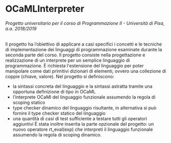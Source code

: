 # OCaMLInterpreter
###### Progetto universitario per il corso di Programmazione II - Università di Pisa, a.a. 2018/2019

Il progetto ha l’obiettivo di applicare a casi specifici i concetti e le tecniche di implementazione dei linguaggi
di programmazione esaminate durante la seconda parte del corso. 
Il progetto consiste nella progettazione e realizzazione di un interprete per un semplice linguaggio di programmazione.
È richiesta l'estensione del linguaggio per poter manipolare come dati primitivi dizionari di elementi, ovvero una collezione di coppie (chiave, valore).
Nel progetto si definiscono:
- la sintassi concreta del linguaggio e la sintassi astratta tramite una opportuna definizione di tipo in OCaML
- l’interprete OCaMl del linguaggio funzionale assumendo la regola di scoping statico
- type checker dinamico del linguaggio risultante, in alternativa si può fornire il type checker statico del linguaggio
- una quantità di casi di test sufficiente a testare tutti gli operatori aggiuntivi
È stata inoltre inserita la parte opzionale del progetto: un nuovo operatore rt_eval(exp) che interpreti il linguaggio funzionale assumendo la regola di scoping dinamico.
